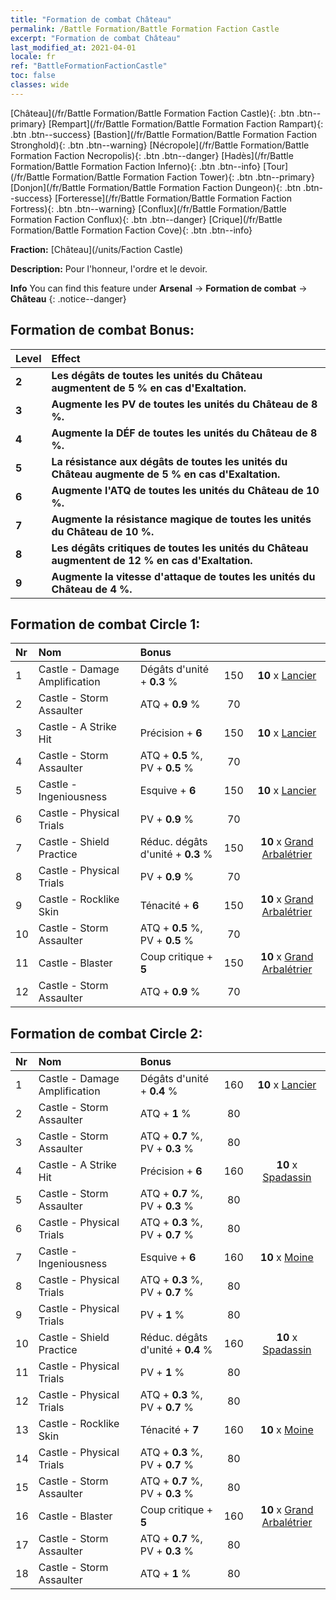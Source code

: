 ```yaml
---
title: "Formation de combat Château"
permalink: /Battle Formation/Battle Formation Faction Castle
excerpt: "Formation de combat Château"
last_modified_at: 2021-04-01
locale: fr
ref: "BattleFormationFactionCastle"
toc: false
classes: wide
---
```

 [Château](/fr/Battle Formation/Battle Formation Faction Castle){: .btn .btn--primary} [Rempart](/fr/Battle Formation/Battle Formation Faction Rampart){: .btn .btn--success} [Bastion](/fr/Battle Formation/Battle Formation Faction Stronghold){: .btn .btn--warning} [Nécropole](/fr/Battle Formation/Battle Formation Faction Necropolis){: .btn .btn--danger} [Hadès](/fr/Battle Formation/Battle Formation Faction Inferno){: .btn .btn--info} [Tour](/fr/Battle Formation/Battle Formation Faction Tower){: .btn .btn--primary} [Donjon](/fr/Battle Formation/Battle Formation Faction Dungeon){: .btn .btn--success} [Forteresse](/fr/Battle Formation/Battle Formation Faction Fortress){: .btn .btn--warning} [Conflux](/fr/Battle Formation/Battle Formation Faction Conflux){: .btn .btn--danger} [Crique](/fr/Battle Formation/Battle Formation Faction Cove){: .btn .btn--info} 

  **Fraction:** [Château](/units/Faction Castle)

  **Description:** Pour l'honneur, l'ordre et le devoir.

**Info** You can find this feature under **Arsenal** -> **Formation de combat** -> **Château** 
{: .notice--danger}

## Formation de combat Bonus:

  | Level |         Effect        |
  |:------|:---------------------|
  | **2** | **Les dégâts de toutes les unités du Château augmentent de 5 % en cas d'Exaltation.** |
  | **3** | **Augmente les PV de toutes les unités du Château de 8 %.** |
  | **4** | **Augmente la DÉF de toutes les unités du Château de 8 %.** |
  | **5** | **La résistance aux dégâts de toutes les unités du Château augmente de 5 % en cas d'Exaltation.** |
  | **6** | **Augmente l'ATQ de toutes les unités du Château de 10 %.** |
  | **7** | **Augmente la résistance magique de toutes les unités du Château de 10 %.** |
  | **8** | **Les dégâts critiques de toutes les unités du Château augmentent de 12 % en cas d'Exaltation.** |
  | **9** | **Augmente la vitesse d'attaque de toutes les unités du Château de 4 %.** |

## Formation de combat Circle 1:

  |  Nr  |  Nom   |  Bonus  | <i class="fas fa-flask"/>  |  <i class="fab fa-optin-monster"/> |
  |:-----|:--------------------|:---------|:-----------------:|:----------------:|
  | 1 | Castle - Damage Amplification | Dégâts d'unité + **0.3** % | 150 |  **10** x [Lancier](/fr/units/Pikeman) |
  | 2 | Castle - Storm Assaulter | ATQ + **0.9** % | 70 |   |
  | 3 | Castle - A Strike Hit | Précision + **6**  | 150 |  **10** x [Lancier](/fr/units/Pikeman) |
  | 4 | Castle - Storm Assaulter | ATQ + **0.5** %, PV + **0.5** % | 70 |   |
  | 5 | Castle - Ingeniousness | Esquive + **6**  | 150 |  **10** x [Lancier](/fr/units/Pikeman) |
  | 6 | Castle - Physical Trials | PV + **0.9** % | 70 |   |
  | 7 | Castle - Shield Practice | Réduc. dégâts d'unité + **0.3** % | 150 |  **10** x [Grand Arbalétrier](/fr/units/Marksman) |
  | 8 | Castle - Physical Trials | PV + **0.9** % | 70 |   |
  | 9 | Castle - Rocklike Skin | Ténacité + **6**  | 150 |  **10** x [Grand Arbalétrier](/fr/units/Marksman) |
  | 10 | Castle - Storm Assaulter | ATQ + **0.5** %, PV + **0.5** % | 70 |   |
  | 11 | Castle - Blaster | Coup critique + **5**  | 150 |  **10** x [Grand Arbalétrier](/fr/units/Marksman) |
  | 12 | Castle - Storm Assaulter | ATQ + **0.9** % | 70 |   |
  


## Formation de combat Circle 2:

  |  Nr  |  Nom   |  Bonus  | <i class="fas fa-flask"/>  |  <i class="fab fa-optin-monster"/> |
  |:-----|:--------------------|:---------|:-----------------:|:----------------:|
  | 1 | Castle - Damage Amplification | Dégâts d'unité + **0.4** % | 160 |  **10** x [Lancier](/fr/units/Pikeman) |
  | 2 | Castle - Storm Assaulter | ATQ + **1** % | 80 |   |
  | 3 | Castle - Storm Assaulter | ATQ + **0.7** %, PV + **0.3** % | 80 |   |
  | 4 | Castle - A Strike Hit | Précision + **6**  | 160 |  **10** x [Spadassin](/fr/units/Swordsman) |
  | 5 | Castle - Storm Assaulter | ATQ + **0.7** %, PV + **0.3** % | 80 |   |
  | 6 | Castle - Physical Trials | ATQ + **0.3** %, PV + **0.7** % | 80 |   |
  | 7 | Castle - Ingeniousness | Esquive + **6**  | 160 |  **10** x [Moine](/fr/units/Monk) |
  | 8 | Castle - Physical Trials | ATQ + **0.3** %, PV + **0.7** % | 80 |   |
  | 9 | Castle - Physical Trials | PV + **1** % | 80 |   |
  | 10 | Castle - Shield Practice | Réduc. dégâts d'unité + **0.4** % | 160 |  **10** x [Spadassin](/fr/units/Swordsman) |
  | 11 | Castle - Physical Trials | PV + **1** % | 80 |   |
  | 12 | Castle - Physical Trials | ATQ + **0.3** %, PV + **0.7** % | 80 |   |
  | 13 | Castle - Rocklike Skin | Ténacité + **7**  | 160 |  **10** x [Moine](/fr/units/Monk) |
  | 14 | Castle - Physical Trials | ATQ + **0.3** %, PV + **0.7** % | 80 |   |
  | 15 | Castle - Storm Assaulter | ATQ + **0.7** %, PV + **0.3** % | 80 |   |
  | 16 | Castle - Blaster | Coup critique + **5**  | 160 |  **10** x [Grand Arbalétrier](/fr/units/Marksman) |
  | 17 | Castle - Storm Assaulter | ATQ + **0.7** %, PV + **0.3** % | 80 |   |
  | 18 | Castle - Storm Assaulter | ATQ + **1** % | 80 |   |
  

